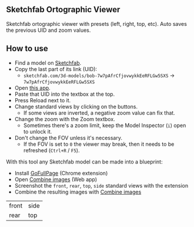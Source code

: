 ## Sketchfab Ortographic Viewer
Sketchfab ortographic viewer with presets (left, right, top, etc).
Auto saves the previous UID and zoom values.
## How to use
- Find a model on [Sketchfab](https://sketchfab.com/3d-models/).
- Copy the last part of its link (UID):
  - `sketchfab.com/3d-models/bob-7w7pAfrCfjovwykkEeRFLGw5SXS` -> `7w7pAfrCfjovwykkEeRFLGw5SXS`
- Open [this app](https://juiceboxgg.github.io/sketchfab/).
- Paste that UID into the textbox at the top.
- Press Reload next to it.
- Change standard views by clicking on the buttons.
  - If some views are inverted, a negative zoom value can fix that.
- Change the zoom with the Zoom textbox.
  - Sometimes there's a zoom limit, keep the Model Inspector (`i`) open to unlock it.
- Don't change the FOV unless it's necessary.
  - If the FOV is set to `0` the viewer may break, then it needs to be refreshed (`Ctrl+R` / `F5`).

With this tool any Sketchfab model can be made into a blueprint:
- Install [GoFullPage](https://chrome.google.com/webstore/detail/gofullpage-full-page-scre/fdpohaocaechififmbbbbbknoalclacl) (Chrome extension)
- Open [Combine images](https://www.quickpicturetools.com/en/combine_images/) (Web app)
- Screenshot the `front`, `rear`, `top`, `side` standard views with the extension
- Combine the resulting images with [Combine images](https://www.quickpicturetools.com/en/combine_images/)

|||
|-|-|
|front|side|
|rear|top|
